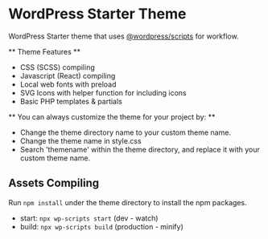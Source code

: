 # WordPress Starter Theme

WordPress Starter theme that uses [@wordpress/scripts](https://developer.wordpress.org/block-editor/reference-guides/packages/packages-scripts/) for workflow.

** Theme Features **

* CSS (SCSS) compiling
* Javascript (React) compiling
* Local web fonts with preload
* SVG Icons with helper function for including icons
* Basic PHP templates & partials

** You can always customize the theme for your project by: **

* Change the theme directory name to your custom theme name.
* Change the theme name in style.css
* Search 'themename' within the theme directory, and replace it with your custom theme name.

## Assets Compiling

Run `npm install` under the theme directory to install the npm packages.

* start: `npx wp-scripts start` (dev - watch)
* build: `npx wp-scripts build` (production - minify)


